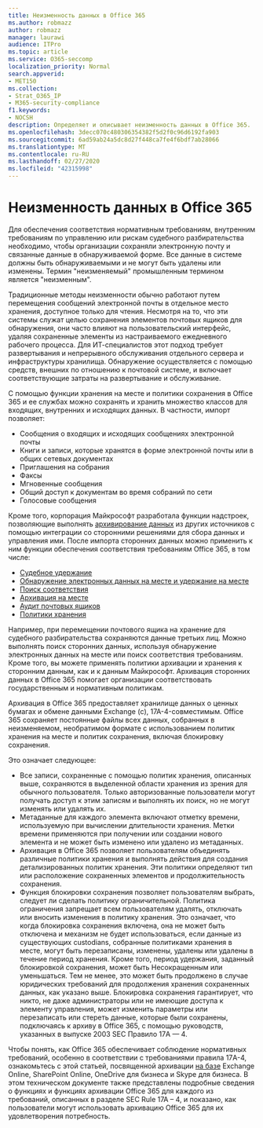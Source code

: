 ```yaml
---
title: Неизменность данных в Office 365
ms.author: robmazz
author: robmazz
manager: laurawi
audience: ITPro
ms.topic: article
ms.service: O365-seccomp
localization_priority: Normal
search.appverid:
- MET150
ms.collection:
- Strat_O365_IP
- M365-security-compliance
f1.keywords:
- NOCSH
description: Определяет и описывает неизменность данных в Office 365.
ms.openlocfilehash: 3decc070c480306354382f5d2f0c96d6192fa903
ms.sourcegitcommit: 6ad59ab24a5dc8d27f448ca7fe4f6bdf7ab28066
ms.translationtype: MT
ms.contentlocale: ru-RU
ms.lasthandoff: 02/27/2020
ms.locfileid: "42315998"
---
```

# <a name="immutability-in-office-365"></a>Неизменность данных в Office 365

Для обеспечения соответствия нормативным требованиям, внутренним требованиям по управлению или рискам судебного разбирательства необходимо, чтобы организации сохраняли электронную почту и связанные данные в обнаруживаемой форме. Все данные в системе должны быть обнаруживаемыми и не могут быть удалены или изменены. Термин "неизменяемый" промышленным термином является "неизменным".

Традиционные методы неизменности обычно работают путем перемещения сообщений электронной почты в отдельное место хранения, доступное только для чтения. Несмотря на то, что эти системы служат целью сохранения элементов почтовых ящиков для обнаружения, они часто влияют на пользовательский интерфейс, удаляя сохраненные элементы из настраиваемого ежедневного рабочего процесса. Для ИТ-специалистов этот подход требует развертывания и непрерывного обслуживания отдельного сервера и инфраструктуры хранилища. Обнаружение осуществляется с помощью средств, внешних по отношению к почтовой системе, и включает соответствующие затраты на развертывание и обслуживание.

С помощью функции хранения на месте и политики сохранения в Office 365 и ее службах можно сохранять и хранить множество классов для входящих, внутренних и исходящих данных. В частности, импорт позволяет:

- Сообщения о входящих и исходящих сообщениях электронной почты
- Книги и записи, которые хранятся в форме электронной почты или в общих сетевых документах
- Приглашения на собрания
- Факсы
- Мгновенные сообщения
- Общий доступ к документам во время собраний по сети
- Голосовые сообщения

Кроме того, корпорация Майкрософт разработала функции надстроек, позволяющие выполнять [архивирование данных](https://support.office.com/article/Archiving-third-party-data-in-Office-365-0ce338d5-3666-4a18-86ab-c6910ff408cc) из других источников с помощью интеграции со сторонними решениями для сбора данных и управления ими. После импорта сторонних данных можно применить к ним функции обеспечения соответствия требованиям Office 365, в том числе:

- [Судебное удержание](https://docs.microsoft.com/microsoft-365/compliance/create-a-litigation-hold)
- [Обнаружение электронных данных на месте и удержание на месте](https://docs.microsoft.com/microsoft-365/compliance/manage-legal-investigations)
- [Поиск соответствия](https://docs.microsoft.com/microsoft-365/compliance/search-for-content)
- [Архивация на месте](https://docs.microsoft.com/microsoft-365/compliance/enable-archive-mailboxes)
- [Аудит почтовых ящиков](https://docs.microsoft.com/microsoft-365/compliance/enable-mailbox-auditing)
- [Политики хранения](https://docs.microsoft.com/microsoft-365/compliance/retention-policies)

Например, при перемещении почтового ящика на хранение для судебного разбирательства сохраняются данные третьих лиц. Можно выполнять поиск сторонних данных, используя обнаружение электронных данных на месте или поиск соответствия требованиям. Кроме того, вы можете применять политики архивации и хранения к сторонним данным, как и к данным Майкрософт. Архивация сторонних данных в Office 365 помогает организации соответствовать государственным и нормативным политикам.

Архивация в Office 365 предоставляет хранилище данных о ценных бумагах и обмене данными Exchange (с), 17A-4-совместимым. Office 365 сохраняет постоянные файлы всех данных, собранных в неизменяемом, необратимом формате с использованием политик хранения на месте и политик сохранения, включая блокировку сохранения.

Это означает следующее:

- Все записи, сохраненные с помощью политик хранения, описанных выше, сохраняются в выделенной области хранения из зрения для обычного пользователя. Только авторизованные пользователи могут получать доступ к этим записям и выполнять их поиск, но не могут изменять или удалять их.
- Метаданные для каждого элемента включают отметку времени, используемую при вычислении длительности хранения. Метки времени применяются при получении или создании нового элемента и не может быть изменено или удалено из метаданных.
- Архивация в Office 365 позволяет пользователям объединять различные политики хранения и выполнять действия для создания детализированных политик хранения. Эти политики определяют тип или расположение сохраненных элементов и продолжительность сохранения.
- Функция блокировки сохранения позволяет пользователям выбрать, следует ли сделать политику ограничительной. Политика ограничения запрещает всем пользователям удалять, отключать или вносить изменения в политику хранения. Это означает, что когда блокировка сохранения включена, она не может быть отключена и механизм не будет использоваться, если данные из существующих custodians, собранные политиками хранения в месте, могут быть перезаписаны, изменены, удалены или удалены в течение период хранения. Кроме того, период удержания, заданный блокировкой сохранения, может быть Несокращенным или уменьшаться. Тем не менее, это может быть продолжено в случае юридических требований для продолжения хранения сохраненных данных, как указано выше. Блокировка сохранения гарантирует, что никто, не даже администраторы или не имеющие доступа к элементу управления, может изменить параметры или перезаписать или стереть данные, которые были сохранены, подключаясь к архиву в Office 365, с помощью руководств, указанных в выпуске 2003 SEC Правило 17A — 4.

Чтобы понять, как Office 365 обеспечивает соблюдение нормативных требований, особенно в соответствии с требованиями правила 17A-4, ознакомьтесь с этой статьей, посвященной архивации [на базе](https://go.microsoft.com/fwlink/?linkid=830440) Exchange Online, SharePoint Online, OneDrive для бизнеса и Skype для бизнеса. В этом техническом документе также представлены подробные сведения о функциях и функциях архивации Office 365 для каждого из требований, описанных в разделе SEC Rule 17A – 4, и показано, как пользователи могут использовать архивацию Office 365 для их удовлетворения потребность.
